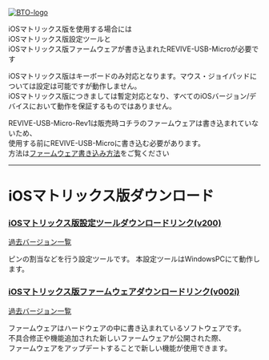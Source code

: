 [![BTO-logo](https://bit-trade-one.co.jp/wp/wp-content/uploads/2022/05/logo.png)](https://bit-trade-one.co.jp/)

iOSマトリックス版を使用する場合には  
iOSマトリックス版設定ツールと  
iOSマトリックス版ファームウェアが書き込まれたREVIVE-USB-Microが必要です  

iOSマトリックス版はキーボードのみ対応となります。マウス・ジョイパッドについては設定は可能ですが動作しません。  
iOSマトリックス版につきましては暫定対応となり、すべてのiOSバージョン/デバイスにおいて動作を保証するものではありません。  

REVIVE-USB-Micro-Rev1は販売時コチラのファームウェアは書き込まれていないため、  
使用する前にREVIVE-USB-Microに書き込む必要があります。  
方法は[ファームウェア書き込み方法](https://bit-trade-one.github.io/ADRVMIC-REVIVE-USB-Micro/Rev1.html#%E3%83%95%E3%82%A1%E3%83%BC%E3%83%A0%E3%82%A6%E3%82%A8%E3%82%A2%E6%9B%B8%E3%81%8D%E6%8F%9B%E3%81%88%E6%96%B9%E6%B3%95)をご覧ください

---

# iOSマトリックス版ダウンロード
### [iOSマトリックス版設定ツールダウンロードリンク(v200)](https://github.com/bit-trade-one/ADRVMICR2-REVIVE-USB-Micro-Rev2/raw/master/App/iOS/Revive_Micro_MATRIX_CT_v200.exe)
[過去バージョン一覧](https://github.com/bit-trade-one/ADRVMICR2-REVIVE-USB-Micro-Rev2/tree/master/App/iOS)

ピンの割当などを行う設定ツールです。
本設定ツールはWindowsPCにて動作します。

### [iOSマトリックス版ファームウェアダウンロードリンク(v002i)](https://github.com/bit-trade-one/ADRVMICR2-REVIVE-USB-Micro-Rev2/raw/master/Firmware/iOS/REVIVE_Micro_MATRIX_v002i.zip)
[過去バージョン一覧](https://github.com/bit-trade-one/ADRVMICR2-REVIVE-USB-Micro-Rev2/tree/master/Firmware/iOS)  

ファームウェアはハードウェアの中に書き込まれているソフトウェアです。  
不具合修正や機能追加された新しいファームウェアが公開された際、   
ファームウェアをアップデートすることで新しい機能が使用できます。 
